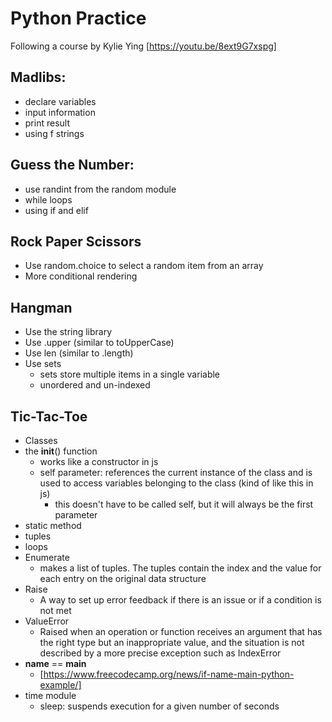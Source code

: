 # Python Practice

Following a course by Kylie Ying [https://youtu.be/8ext9G7xspg]

## Madlibs: 
- declare variables
- input information
- print result
- using f strings

## Guess the Number:
- use randint from the random module
- while loops
- using if and elif

## Rock Paper Scissors
- Use random.choice to select a random item from an array
- More conditional rendering

## Hangman
- Use the string library
- Use .upper (similar to toUpperCase)
- Use len (similar to .length)
- Use sets
    - sets store multiple items in a single variable
    - unordered and un-indexed
 
 ## Tic-Tac-Toe
 - Classes
 - the __init__() function
    - works like a constructor in js
    - self parameter: references the current instance of the class and is used to access variables belonging to the class (kind of like this in js)
        - this doesn't have to be called self, but it will always be the first parameter
- static method
- tuples
- loops
- Enumerate
    - makes a list of tuples. The tuples contain the index and the value for each entry on the original data structure
- Raise
    - A way to set up error feedback if there is an issue or if a condition is not met
- ValueError
    - Raised when an operation or function receives an argument that has the right type but an inappropriate value, and the situation is not described by a more precise exception such as IndexError
- __name__ == __main__
    - [https://www.freecodecamp.org/news/if-name-main-python-example/]
- time module
    - sleep: suspends execution for a given number of seconds
